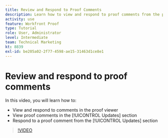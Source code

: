 ```yaml
---
title: Review and Respond to Proof Comments
description: Learn how to view and respond to proof comments from the proof viewer and from the [!UICONTROL Updates] section of [!DNL Adobe Workfront].
activity: use
feature: Workfront Proof
type: Tutorial
role: User, Administrator
level: Intermediate
team: Technical Marketing
kt: 8839
exl-id: be205a02-2f77-4598-ae15-31463d1ce8e1
---
```

# Review and respond to proof comments

In this video, you will learn how to:

* View and respond to comments in the proof viewer
* View proof comments in the [!UICONTROL Updates] section
* Respond to a proof comment from the [!UICONTROL Updates] section

>[!VIDEO](https://video.tv.adobe.com/v/335139/?quality=12)
